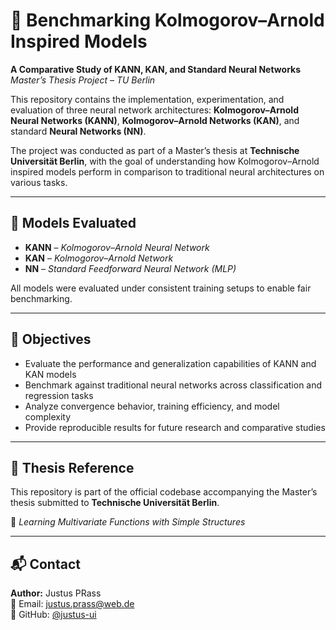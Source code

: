 # 🧠 Benchmarking Kolmogorov–Arnold Inspired Models  
**A Comparative Study of KANN, KAN, and Standard Neural Networks**  
*Master’s Thesis Project – TU Berlin*

This repository contains the implementation, experimentation, and evaluation of three neural network architectures: **Kolmogorov–Arnold Neural Networks (KANN)**, **Kolmogorov–Arnold Networks (KAN)**, and standard **Neural Networks (NN)**.

The project was conducted as part of a Master’s thesis at **Technische Universität Berlin**, with the goal of understanding how Kolmogorov–Arnold inspired models perform in comparison to traditional neural architectures on various tasks.

---

## 🧠 Models Evaluated

- **KANN** – *Kolmogorov–Arnold Neural Network*  
- **KAN** – *Kolmogorov–Arnold Network*  
- **NN** – *Standard Feedforward Neural Network (MLP)*  

All models were evaluated under consistent training setups to enable fair benchmarking.

---

## 🎯 Objectives

- Evaluate the performance and generalization capabilities of KANN and KAN models  
- Benchmark against traditional neural networks across classification and regression tasks  
- Analyze convergence behavior, training efficiency, and model complexity  
- Provide reproducible results for future research and comparative studies  

---

## 📝 Thesis Reference

This repository is part of the official codebase accompanying the Master’s thesis submitted to **Technische Universität Berlin**.

📘 *Learning Multivariate Functions with Simple
Structures*  

---

## 📬 Contact

**Author:** Justus PRass  
📧 Email: justus.prass@web.de  
🐙 GitHub: [@justus-ui](https://github.com/justus-ui)  
